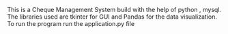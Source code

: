 This is a Cheque Management System build with the help of python , mysql. The libraries used are tkinter for GUI and Pandas for the data visualization. To run the program run the application.py file
